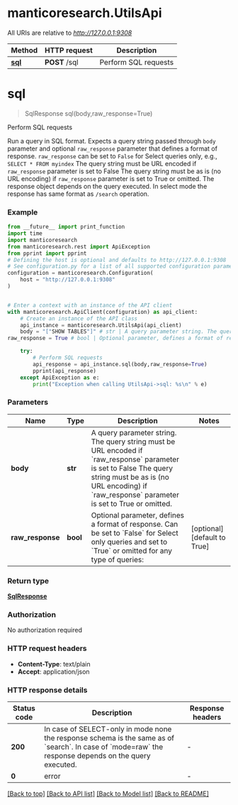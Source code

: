 # manticoresearch.UtilsApi

All URIs are relative to *http://127.0.0.1:9308*

Method | HTTP request | Description
------------- | ------------- | -------------
[**sql**](UtilsApi.md#sql) | **POST** /sql | Perform SQL requests


# **sql**
> SqlResponse sql(body,raw_response=True)

Perform SQL requests

Run a query in SQL format.
Expects a query string passed through `body` parameter and optional `raw_response` parameter that defines a format of response.
`raw_response` can be set to `False` for Select queries only, e.g., `SELECT * FROM myindex`
The query string must be URL encoded if `raw_response` parameter is set to False
The query string must be as is (no URL encoding) if `raw_response` parameter is set to True or omitted.
The response object depends on the query executed. In select mode the response has same format as `/search` operation.


### Example

```python
from __future__ import print_function
import time
import manticoresearch
from manticoresearch.rest import ApiException
from pprint import pprint
# Defining the host is optional and defaults to http://127.0.0.1:9308
# See configuration.py for a list of all supported configuration parameters.
configuration = manticoresearch.Configuration(
    host = "http://127.0.0.1:9308"
)


# Enter a context with an instance of the API client
with manticoresearch.ApiClient(configuration) as api_client:
    # Create an instance of the API class
    api_instance = manticoresearch.UtilsApi(api_client)
    body = "["SHOW TABLES"]" # str | A query parameter string. The query string must be URL encoded if `raw_response` parameter is set to False The query string must be as is (no URL encoding) if `raw_response` parameter is set to True or omitted. 
raw_response = True # bool | Optional parameter, defines a format of response. Can be set to `False` for Select only queries and set to `True` or omitted for any type of queries:  (optional) (default to True)

    try:
        # Perform SQL requests
        api_response = api_instance.sql(body,raw_response=True)
        pprint(api_response)
    except ApiException as e:
        print("Exception when calling UtilsApi->sql: %s\n" % e)
```

### Parameters

Name | Type | Description  | Notes
------------- | ------------- | ------------- | -------------
 **body** | **str**| A query parameter string. The query string must be URL encoded if &#x60;raw_response&#x60; parameter is set to False The query string must be as is (no URL encoding) if &#x60;raw_response&#x60; parameter is set to True or omitted.  | 
 **raw_response** | **bool**| Optional parameter, defines a format of response. Can be set to &#x60;False&#x60; for Select only queries and set to &#x60;True&#x60; or omitted for any type of queries:  | [optional] [default to True]

### Return type

[**SqlResponse**](SqlResponse.md)

### Authorization

No authorization required

### HTTP request headers

 - **Content-Type**: text/plain
 - **Accept**: application/json

### HTTP response details
| Status code | Description | Response headers |
|-------------|-------------|------------------|
**200** | In case of SELECT-only in mode none the response schema is the same as of &#x60;search&#x60;. In case of &#x60;mode&#x3D;raw&#x60; the response depends on the query executed.  |  -  |
**0** | error |  -  |

[[Back to top]](#) [[Back to API list]](../README.md#documentation-for-api-endpoints) [[Back to Model list]](../README.md#documentation-for-models) [[Back to README]](../README.md)


